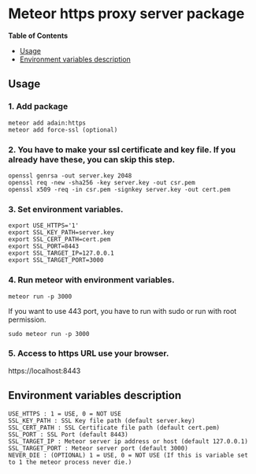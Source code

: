 # Meteor https proxy server package

**Table of Contents**

  - [Usage](#usage)
  - [Environment variables description](#environment-variables-description)

## Usage

### 1. Add package
~~~shell
meteor add adain:https
meteor add force-ssl (optional)
~~~

### 2. You have to make your ssl certificate and key file. If you already have these, you can skip this step.
~~~shell
openssl genrsa -out server.key 2048
openssl req -new -sha256 -key server.key -out csr.pem
openssl x509 -req -in csr.pem -signkey server.key -out cert.pem
~~~

### 3. Set environment variables.
~~~shell
export USE_HTTPS='1'
export SSL_KEY_PATH=server.key
export SSL_CERT_PATH=cert.pem
export SSL_PORT=8443
export SSL_TARGET_IP=127.0.0.1
export SSL_TARGET_PORT=3000
~~~

### 4. Run meteor with environment variables.
~~~shell
meteor run -p 3000
~~~

If you want to use 443 port, you have to run with sudo or run with root permission.
~~~shell
sudo meteor run -p 3000
~~~

### 5. Access to https URL use your browser.
https://localhost:8443

## Environment variables description

    USE_HTTPS : 1 = USE, 0 = NOT USE
    SSL_KEY_PATH : SSL Key file path (default server.key)
    SSL_CERT_PATH : SSL Certificate file path (default cert.pem)
    SSL_PORT : SSL Port (default 8443)
    SSL_TARGET_IP : Meteor server ip address or host (default 127.0.0.1)
    SSL_TARGET_PORT : Meteor server port (default 3000)
    NEVER_DIE : (OPTIONAL) 1 = USE, 0 = NOT USE (If this is variable set to 1 the meteor process never die.)

